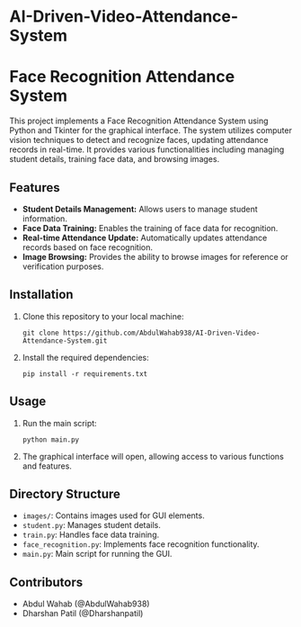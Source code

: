 # AI-Driven-Video-Attendance-System
# Face Recognition Attendance System

This project implements a Face Recognition Attendance System using Python and Tkinter for the graphical interface. The system utilizes computer vision techniques to detect and recognize faces, updating attendance records in real-time. It provides various functionalities including managing student details, training face data, and browsing images.

## Features
- **Student Details Management:** Allows users to manage student information.
- **Face Data Training:** Enables the training of face data for recognition.
- **Real-time Attendance Update:** Automatically updates attendance records based on face recognition.
- **Image Browsing:** Provides the ability to browse images for reference or verification purposes.

## Installation
1. Clone this repository to your local machine:
    ```
    git clone https://github.com/AbdulWahab938/AI-Driven-Video-Attendance-System.git
    ```

2. Install the required dependencies:
    ```
    pip install -r requirements.txt
    ```

## Usage
1. Run the main script:
    ```
    python main.py
    ```

2. The graphical interface will open, allowing access to various functions and features.

## Directory Structure
- `images/`: Contains images used for GUI elements.
- `student.py`: Manages student details.
- `train.py`: Handles face data training.
- `face_recognition.py`: Implements face recognition functionality.
- `main.py`: Main script for running the GUI.

## Contributors
- Abdul Wahab (@AbdulWahab938)
- Dharshan Patil (@Dharshanpatil)
